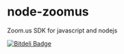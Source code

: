 # node-zoomus
Zoom.us SDK for javascript and nodejs


[![Bitdeli Badge](https://d2weczhvl823v0.cloudfront.net/duyetdev/node-zoomus/trend.png)](https://bitdeli.com/free "Bitdeli Badge")

